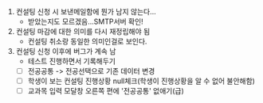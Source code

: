1. 컨설팅 신청 시 보낸메일함에 뭔가 남지 않는다...
	- 받았는지도 모르겠음...SMTP서버 확인!
2. 컨설팅 마감에 대한 의미를 다시 재정립해야 됨
	- 컨설팅 취소랑 동일한 의미인걸로 보인다.
3. 컨설팅 신청 이후에 버그가 계속 남
	- 테스트 진행하면서 기록해두기
	- [ ] 전공공통 -> 전공선택으로 기존 데이터 변경
	- [ ] 학생이 보는 컨설팅 진행상황 null체크(학생이 진행상황을 알 수 없어 불안해함)
	- [ ] 교과목 입력 모달창 오른쪽 편에 '전공공통' 없애기(급)